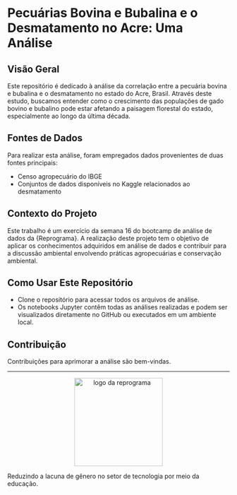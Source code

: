 # Pecuárias Bovina e Bubalina e o Desmatamento no Acre: Uma Análise

## Visão Geral
Este repositório é dedicado à análise da correlação entre a pecuária bovina e bubalina e o desmatamento no estado do Acre, Brasil. Através deste estudo, buscamos entender como o crescimento das populações de gado bovino e bubalino pode estar afetando a paisagem florestal do estado, especialmente ao longo da última década.

## Fontes de Dados
Para realizar esta análise, foram empregados dados provenientes de duas fontes principais:
- Censo agropecuário do IBGE
- Conjuntos de dados disponíveis no Kaggle relacionados ao desmatamento

## Contexto do Projeto
Este trabalho é um exercício da semana 16 do bootcamp de análise de dados da {Reprograma}. A realização deste projeto tem o objetivo de aplicar os conhecimentos adquiridos em análise de dados e contribuir para a discussão ambiental envolvendo práticas agropecuárias e conservação ambiental.

## Como Usar Este Repositório
- Clone o repositório para acessar todos os arquivos de análise.
- Os notebooks Jupyter contêm todas as análises realizadas e podem ser visualizados diretamente no GitHub ou executados em um ambiente local.

## Contribuição
Contribuições para aprimorar a análise são bem-vindas. 

---

<p align="center">
<img src="https://user-images.githubusercontent.com/84551213/171416454-ab93ab7f-e5a0-4276-81ec-4f5cb79dff31.png" alt="logo da reprograma" border="0" width = "200" /> <p align="center"></p>
                                                Reduzindo a lacuna de gênero no setor de tecnologia por meio da educação.
</p>
